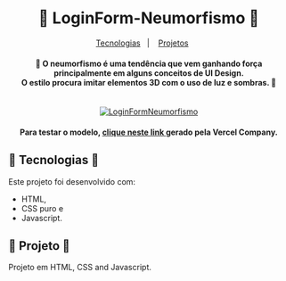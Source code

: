 # 
<h1 align="center"> 🧾 LoginForm-Neumorfismo 🧾</h1></p>
<p align="center">
  <a href="#-tecnologias">Tecnologias</a>&nbsp;&nbsp;&nbsp;|&nbsp;&nbsp;&nbsp;
  <a href="#-projeto">Projetos</a>&nbsp;&nbsp;&nbsp;&nbsp;&nbsp;&nbsp;
</p>
<h4 align="center">🧾 O neumorfismo é uma tendência que vem ganhando força principalmente em alguns conceitos de UI Design.</br> O estilo procura imitar elementos 3D com o uso de luz e sombras. 🧾</br>
 </br> </h4>

<p align="center">
<a href="https://login-form-guedesou.vercel.app"><img src="https://i.imgur.com/ZHjq1gv.png" title="LoginFormNeumorfismo" /></a>
</p>


<h4 align="center"> Para testar o modelo, <a href="https://login-form-guedesou.vercel.app">clique neste link </a>gerado pela Vercel Company.</h4>

## 🔋 Tecnologias 🔋

Este projeto foi desenvolvido com:
- HTML, 
- CSS puro e 
- Javascript.

## 🔋 Projeto 🔋

Projeto em HTML, CSS and Javascript.
